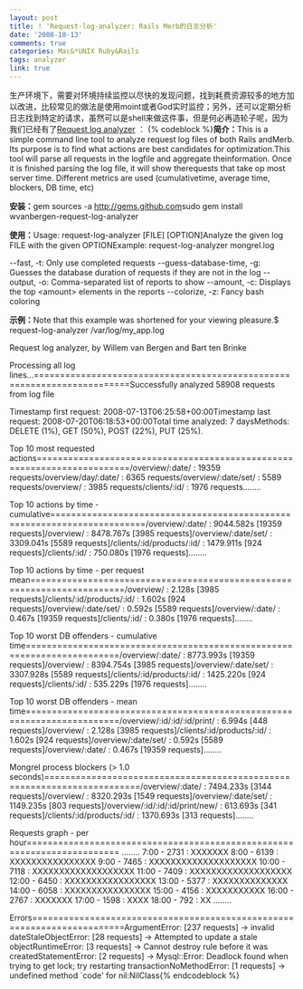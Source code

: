 ```yaml
---
layout: post
title: ! 'Request-log-analyzer: Rails Merb的日志分析'
date: '2008-10-13'
comments: true
categories: Mac&*UNIX Ruby&Rails
tags: analyzer
link: true
---
```

生产环境下，需要对环境持续监控以尽快的发现问题，找到耗费资源较多的地方加以改进，比较常见的做法是使用moint或者God实时监控；另外，还可以定期分析日志找到特定的请求，虽然可以是shell来做这件事，但是何必再造轮子呢，因为我们已经有了<a href="http://github.com/wvanbergen/request-log-analyzer/tree/master">Request log analyzer</a> ：
{% codeblock %}<strong>简介：</strong>This is a simple command line tool to analyze request log files of both Rails andMerb. Its purpose is to find what actions are best candidates for optimization.This tool will parse all requests in the logfile and aggregate theinformation. Once it is finished parsing the log file, it will show therequests that take op most server time. Different metrics are used (cumulativetime, average time, blockers, DB time, etc)

<strong>安装：</strong>gem sources -a <a href="http://gems.github.com/">http://gems.github.com</a>sudo gem install wvanbergen-request-log-analyzer

<strong>使用：</strong>Usage: request-log-analyzer [FILE] [OPTION]Analyze the given log FILE with the given OPTIONExample: request-log-analyzer mongrel.log

  --fast, -t:                 Only use completed requests  --guess-database-time, -g:  Guesses the database duration of requests if they are not in the log  --output, -o:               Comma-separated list of reports to show      --amount, -c:               Displays the top &lt;amount&gt; elements in the reports  --colorize, -z:             Fancy bash coloring

<strong>示例：</strong>Note that this example was shortened for your viewing pleasure.$ request-log-analyzer /var/log/my_app.log

Request log analyzer, by Willem van Bergen and  Bart ten Brinke

Processing all log lines...========================================================================Successfully analyzed 58908 requests from log file

Timestamp first request: 2008-07-13T06:25:58+00:00Timestamp last request:  2008-07-20T06:18:53+00:00Total time analyzed: 7 daysMethods: DELETE (1%), GET (50%), POST (22%), PUT (25%).

Top 10 most requested actions========================================================================/overview/:date/                                  : 19359 requests/overview/day/:date/                              : 6365 requests/overview/:date/set/                              : 5589 requests/overview/                                        : 3985 requests/clients/:id/                                     : 1976 requests........

Top 10 actions by time - cumulative========================================================================/overview/:date/                                  :   9044.582s [19359 requests]/overview/                                        :   8478.767s [3985 requests]/overview/:date/set/                              :   3309.041s [5589 requests]/clients/:id/products/:id/                        :   1479.911s [924 requests]/clients/:id/                                     :    750.080s [1976 requests]........

Top 10 actions by time - per request mean========================================================================/overview/                                        :      2.128s [3985 requests]/clients/:id/products/:id/                        :      1.602s [924 requests]/overview/:date/set/                              :      0.592s [5589 requests]/overview/:date/                                  :      0.467s [19359 requests]/clients/:id/                                     :      0.380s [1976 requests]........

Top 10 worst DB offenders - cumulative time========================================================================/overview/:date/                                  :   8773.993s [19359 requests]/overview/                                        :   8394.754s [3985 requests]/overview/:date/set/                              :   3307.928s [5589 requests]/clients/:id/products/:id/                        :   1425.220s [924 requests]/clients/:id/                                     :    535.229s [1976 requests]........

Top 10 worst DB offenders - mean time========================================================================/overview/:id/:id/:id/print/                      :      6.994s [448 requests]/overview/                                        :      2.128s [3985 requests]/clients/:id/products/:id/                        :      1.602s [924 requests]/overview/:date/set/                              :      0.592s [5589 requests]/overview/:date/                                  :      0.467s [19359 requests]........

Mongrel process blockers (&gt; 1.0 seconds)========================================================================/overview/:date/                                  :   7494.233s [3144 requests]/overview/                                        :   8320.293s [1549 requests]/overview/:date/set/                              :   1149.235s [803 requests]/overview/:id/:id/:id/print/new/                  :    613.693s [341 requests]/clients/:id/products/:id/                        :   1370.693s [313 requests]........

Requests graph - per hour========================================================================         ........         7:00 - 2731                 : XXXXXXX         8:00 - 6139                 : XXXXXXXXXXXXXXXX         9:00 - 7465                 : XXXXXXXXXXXXXXXXXXXX        10:00 - 7118                 : XXXXXXXXXXXXXXXXXXX        11:00 - 7409                 : XXXXXXXXXXXXXXXXXXX        12:00 - 6450                 : XXXXXXXXXXXXXXXXX        13:00 - 5377                 : XXXXXXXXXXXXXX        14:00 - 6058                 : XXXXXXXXXXXXXXXX        15:00 - 4156                 : XXXXXXXXXXX        16:00 - 2767                 : XXXXXXX        17:00 - 1598                 : XXXX        18:00 - 792                  : XX        ........

Errors========================================================================ArgumentError: [237 requests] -&gt; invalid dateStaleObjectError: [28 requests] -&gt; Attempted to update a stale objectRuntimeError: [3 requests] -&gt; Cannot destroy rule before it was createdStatementError: [2 requests] -&gt; Mysql::Error: Deadlock found when trying to get lock; try restarting transactionNoMethodError: [1 requests] -&gt; undefined method `code' for nil:NilClass{% endcodeblock %}
